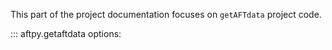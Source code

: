 This part of the project documentation focuses on
`getAFTdata` project code.

::: aftpy.getaftdata
options: